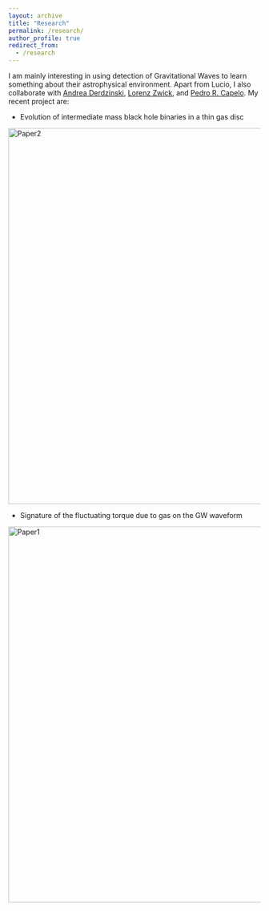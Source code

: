 ```yaml
---
layout: archive
title: "Research"
permalink: /research/
author_profile: true
redirect_from:
  - /research
---
```


I am mainly interesting in using detection of Gravitational Waves to learn something about their astrophysical environment. Apart from Lucio, I also collaborate with <a href="https://www.ics.uzh.ch/~aderdz/">Andrea Derdzinski</a>, <a href="https://lorenzzwick96.github.io/">Lorenz Zwick</a>, and <a href="https://www.ics.uzh.ch/~pcapelo/">Pedro R. Capelo</a>. My recent project are:

* Evolution of intermediate mass black hole binaries in a thin gas disc<br>
<img class="img-responsive" src="https://muditgarg96.github.io/images/Paper2.png" title="Paper2" width="750">

* Signature of the fluctuating torque due to gas on the GW waveform<br>
<img class="img-responsive" src="https://muditgarg96.github.io/images/Paper1.png" title="Paper1" width="750">
